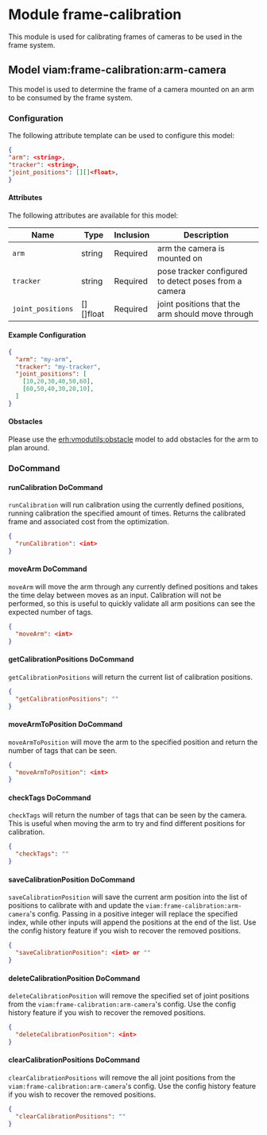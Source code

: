 # Module frame-calibration 

This module is used for calibrating frames of cameras to be used in the frame system.

## Model viam:frame-calibration:arm-camera

This model is used to determine the frame of a camera mounted on an arm to be consumed by the frame system.

### Configuration

The following attribute template can be used to configure this model:

```json
{
"arm": <string>,
"tracker": <string>,
"joint_positions": [][]<float>,
}
```

#### Attributes

The following attributes are available for this model:

| Name          | Type   | Inclusion | Description                |
|---------------|--------|-----------|----------------------------|
| `arm` | string | Required  | arm the camera is mounted on |
| `tracker` | string | Required  | pose tracker configured to detect poses from a camera |
| `joint_positions` | [][]float  | Required  | joint positions that the arm should move through |

#### Example Configuration

```json
{
  "arm": "my-arm",
  "tracker": "my-tracker",
  "joint_positions": [
    [10,20,30,40,50,60], 
    [60,50,40,30,20,10], 
  ]
}
```

#### Obstacles

Please use the [erh:vmodutils:obstacle](https://app.viam.com/module/erh/vmodutils) model to add obstacles for the arm to plan around.

### DoCommand

#### runCalibration DoCommand

`runCalibration` will run calibration using the currently defined positions, running calibration the specified amount of times. Returns the calibrated frame and associated cost from the optimization.

```json
{
  "runCalibration": <int>
}
```

#### moveArm DoCommand

`moveArm` will move the arm through any currently defined positions and takes the time delay between moves as an input. Calibration will not be performed, so this is useful to quickly validate all arm positions can see the expected number of tags.

```json
{
  "moveArm": <int>
}
```

#### getCalibrationPositions DoCommand

`getCalibrationPositions` will return the current list of calibration positions.

```json
{
  "getCalibrationPositions": ""
}
```

#### moveArmToPosition DoCommand

`moveArmToPosition` will move the arm to the specified position and return the number of tags that can be seen.

```json
{
  "moveArmToPosition": <int>
}
```

#### checkTags DoCommand

`checkTags` will return the number of tags that can be seen by the camera. This is useful when moving the arm to try and find different positions for calibration.

```json
{
  "checkTags": ""
}
```

#### saveCalibrationPosition DoCommand

`saveCalibrationPosition` will save the current arm position into the list of positions to calibrate with and update the `viam:frame-calibration:arm-camera`'s config. Passing in a positive integer will replace the specified index, while other inputs will append the positions at the end of the list. Use the config history feature if you wish to recover the removed positions.

```json
{
  "saveCalibrationPosition": <int> or ""
}
```

#### deleteCalibrationPosition DoCommand

`deleteCalibrationPosition` will remove the specified set of joint positions from the `viam:frame-calibration:arm-camera`'s config. Use the config history feature if you wish to recover the removed positions.

```json
{
  "deleteCalibrationPosition": <int>
}
```

#### clearCalibrationPositions DoCommand

`clearCalibrationPositions` will remove the all joint positions from the `viam:frame-calibration:arm-camera`'s config. Use the config history feature if you wish to recover the removed positions.

```json
{
  "clearCalibrationPositions": ""
}
```
